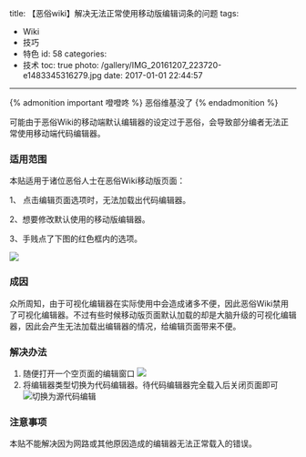 title: 【恶俗wiki】解决无法正常使用移动版编辑词条的问题
tags:
  - Wiki
  - 技巧
  - 特色
id: 58
categories:
  - 技术
toc: true
photo: /gallery/IMG_20161207_223720-e1483345316279.jpg
date: 2017-01-01 22:44:57
---
{% admonition important 噔噔咚 %}
恶俗维基没了
{% endadmonition %}

​可能由于恶俗Wiki的移动端默认编辑器的设定过于恶俗，会导致部分编者无法正常使用移动端代码编辑器。
<!--more-->

### 适用范围

本贴适用于诸位恶俗人士在恶俗Wiki移动版页面：

1、 点击编辑页面选项时，无法加载出代码编辑器。

2、想要修改默认使用的移动版编辑器。

3、手贱点了下图的红色框内的选项。

![](/gallery/IMG_20161207_221757.jpg)

### 成因

众所周知，由于可视化编辑器在实际使用中会造成诸多不便，因此恶俗Wiki禁用了可视化编辑器。不过有些时候移动版页面默认加载的却是大脑升级的可视化编辑器，因此会产生无法加载出编辑器的情况，给编辑页面带来不便。

### 解决办法

1.  随便打开一个空页面的编辑窗口
![](/gallery/IMG_20161207_223755.jpg)
2.  将编辑器类型切换为代码编辑器。待代码编辑器完全载入后关闭页面即可
![切换为源代码编辑](/gallery/IMG_20161207_223720-e1483345316279.jpg)

### 注意事项

本贴不能解决因为网路或其他原因造成的编辑器无法正常载入的错误。